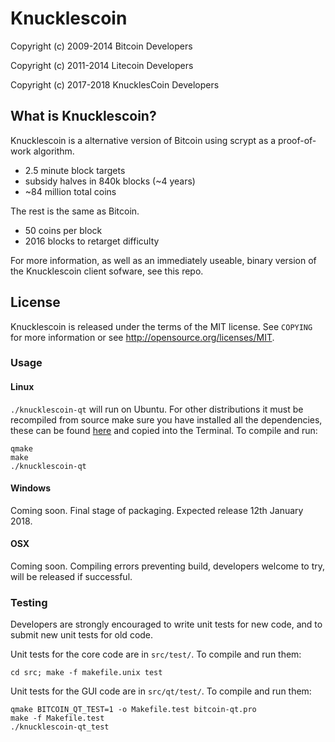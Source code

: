 Knucklescoin
================================

Copyright (c) 2009-2014 Bitcoin Developers

Copyright (c) 2011-2014 Litecoin Developers

Copyright (c) 2017-2018 KnucklesCoin Developers

What is Knucklescoin?
----------------

Knucklescoin is a alternative version of Bitcoin using scrypt as a proof-of-work algorithm.
 - 2.5 minute block targets
 - subsidy halves in 840k blocks (~4 years)
 - ~84 million total coins

The rest is the same as Bitcoin.
 - 50 coins per block
 - 2016 blocks to retarget difficulty

For more information, as well as an immediately useable, binary version of
the Knucklescoin client sofware, see this repo.

License
-------

Knucklescoin is released under the terms of the MIT license. See `COPYING` for more
information or see http://opensource.org/licenses/MIT.

### Usage

#### Linux

`./knucklescoin-qt` will run on Ubuntu. For other distributions it must be recompiled from source make sure you have installed all the dependencies, these can be found [here](https://pastebin.com/raw/s5bEu7cm) and copied into the Terminal. To compile and run:

    qmake
    make
    ./knucklescoin-qt

#### Windows

Coming soon. Final stage of packaging. Expected release 12th January 2018.

#### OSX

Coming soon. Compiling errors preventing build, developers welcome to try, will be released if successful.

### Testing

Developers are strongly encouraged to write unit tests for new code, and to
submit new unit tests for old code.

Unit tests for the core code are in `src/test/`. To compile and run them:

    cd src; make -f makefile.unix test

Unit tests for the GUI code are in `src/qt/test/`. To compile and run them:

    qmake BITCOIN_QT_TEST=1 -o Makefile.test bitcoin-qt.pro
    make -f Makefile.test
    ./knucklescoin-qt_test

